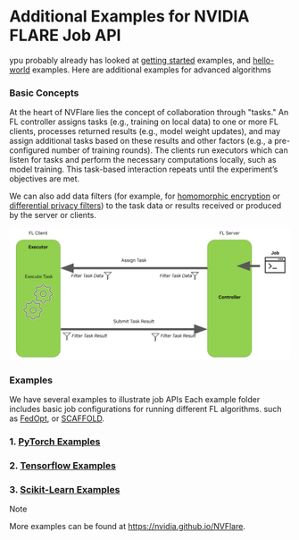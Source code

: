 # Additional Examples for NVIDIA FLARE Job API

ypu probably already has looked at [getting started](../../getting_started) examples,
and [hello-world](../../hello-world) examples. Here are additional examples for advanced algorithms 

### Basic Concepts
At the heart of NVFlare lies the concept of collaboration through "tasks." An FL controller assigns tasks 
(e.g., training on local data) to one or more FL clients, processes returned results (e.g., model weight updates), 
and may assign additional tasks based on these results and other factors (e.g., a pre-configured number of training rounds). 
The clients run executors which can listen for tasks and perform the necessary computations locally, such as model training. 
This task-based interaction repeats until the experiment’s objectives are met.

We can also add data filters (for example, for [homomorphic encryption](https://www.usenix.org/conference/atc20/presentation/zhang-chengliang)
or [differential privacy filters](https://arxiv.org/abs/1910.00962)) to the task data
or results received or produced by the server or clients.

![NVIDIA FLARE Overview](../../../docs/resources/nvflare_overview.svg)

### Examples
We have several examples to illustrate job APIs 
Each example folder includes basic job configurations for running different FL algorithms. 
such as [FedOpt](https://arxiv.org/abs/2003.00295), or [SCAFFOLD](https://arxiv.org/abs/1910.06378).

### 1. [PyTorch Examples](./pt/README.md)
### 2. [Tensorflow Examples](./tf/README.md)
### 3. [Scikit-Learn Examples](./sklearn/README.md)

> [!NOTE]
> More examples can be found at https://nvidia.github.io/NVFlare.
